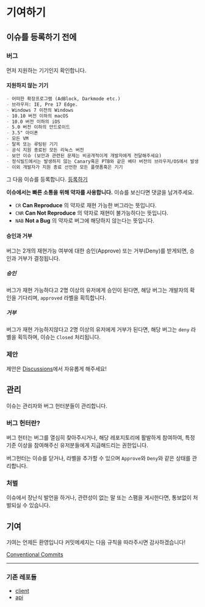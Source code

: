 # 기여하기

## 이슈를 등록하기 전에

### 버그

먼저 지원하는 기기인지 확인합니다.

#### 지원하지 않는 기기

```md
- 어떠한 확장프로그램 (AdBlock, Darkmode etc.)
- 브라우저: IE, Pre 17 Edge.
- Windows 7 이전의 Windows
- 10.10 버전 이하의 macOS
- 10.0 버전 이하의 iOS
- 5.0 버전 이하의 안드로이드
- 3.5" 아이폰
- 모든 VM
- 탈옥 또는 루팅된 기기
- 공식 지원 종료된 모든 리눅스 버전
- 보안 이슈 (보안과 관련된 문제는 비공개적이게 개발자에게 전달해주세요)
- 정식빌드에서는 발생하지 않는 Canary혹은 PTB와 같은 베타 버전의 브라우저/OS에서 발생하는 버그
- 이외 개발자가 지원 종료 선언한 모든 플랫폼혹은 기기
```

그 다음 이슈를 등록합니다.
[등록하기](https://github.com/koreanbots/koreanbots/issues/new/choose)

**이슈에서는 빠른 소통을 위해 약자를 사용합니다.**
이슈를 보신다면 댓글을 남겨주세요.

- `CR` **Can Reproduce** 의 약자로 재현 가능한 버그라는 뜻입니다.
- `CNR` **Can Not Reproduce** 의 약자로 재현이 불가능하다는 뜻입니다.
- `NAB` **Not a Bug** 의 약자로 버그에 해당하지 않는다는 뜻입니다.

#### 승인과 거부

버그는 2개의 재현가능 여부에 대한 승인(Approve) 또는 거부(Deny)를 받게되면, 승인과 거부가 결정됩니다.

##### 승인

버그가 재현 가능하다고 2명 이상의 유저에게 승인이 된다면, 해당 버그는 개발자의 확인을 기다리며, `approved` 라벨을 획득합니다.

##### 거부

버그가 재현 가능하지않다고 2명 이상의 유저에게 거부가 된다면, 해당 버그는 `deny` 라벨을 획득하며, 이슈는 `Closed` 처리됩니다.

### 제안

제안은 [Discussions](https://github.com/koreanbots/koreanbots/discussions)에서 자유롭게 해주세요!

## 관리

이슈는 관리자와 버그 헌터분들이 관리합니다.

### 버그 헌터란?

버그 헌터는 버그를 열심히 찾아주시거나, 해당 레포지토리에 활발하게 참여하여, 특정 기준 이상을 참여해주신 유저분들에게 지급해드리는 권한입니다.

버그헌터는 이슈를 닫거나, 라벨을 추가할 수 있으며 `Approve`와 `Deny`와 같은 상태를 관리합니다.

### 처벌

이슈에서 장난식 발언을 하거나, 관련성이 없는 말 또는 스팸을 게시한다면, 통보없이 처벌되실 수 있습니다.

## 기여

기여는 언제든 환영입니다 커밋메세지는 다음 규칙을 따라주시면 감사하겠습니다!

[Conventional Commits](https://www.conventionalcommits.org/ko/v1.0.0/)

---

### 기존 레포들

- [client](https://github.com/koreanbots/client)
- [api](https://github.com/koreanbots/api)
